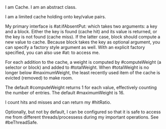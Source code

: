I am Cache.I am an abstract class.I am a limited cache holding onto key/value pairs.My primary interface is #at:ifAbsentPut: which takes two arguments: a key and a block. Either the key is found (cache hit) and its value is returned, or the key is not found (cache miss). If the latter case, block should compute a new value to cache. Because block takes the key as optional argument, you can specify a factory style argument as well. With an explicit factory specified, you can also use #at: to access me.For each addition to the cache, a weight is computed by #computeWeight (a selector or block) and added to #totalWeight. When #totalWeight is no longer below #maximumWeight, the least recently used item of the cache is evicted (removed) to make room. The default #computeWeight returns 1 for each value, effectively counting the number of entries. The default #maximumWeight is 16.I count hits and misses and can return my #hitRatio.Optionally, but not by default, I can be configured so that it is safe to access me from different threads/processess during my important operations. See #beThreadSafe.